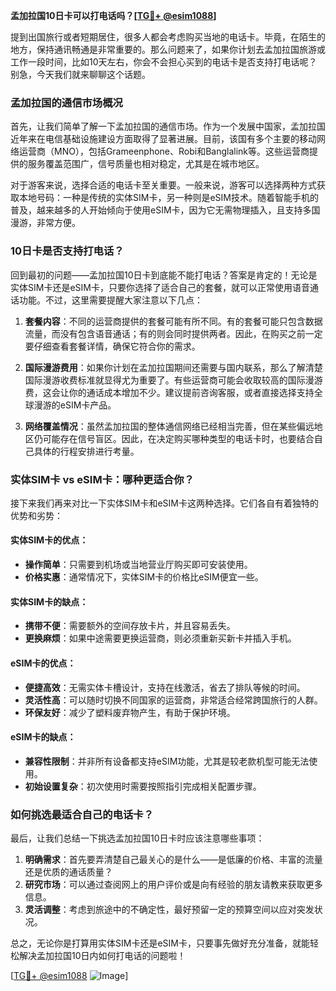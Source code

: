 **孟加拉国10日卡可以打电话吗？[[TG💪+ @esim1088](https://t.me/s/esim1088)]**

提到出国旅行或者短期居住，很多人都会考虑购买当地的电话卡。毕竟，在陌生的地方，保持通讯畅通是非常重要的。那么问题来了，如果你计划去孟加拉国旅游或工作一段时间，比如10天左右，你会不会担心买到的电话卡是否支持打电话呢？别急，今天我们就来聊聊这个话题。

### 孟加拉国的通信市场概况

首先，让我们简单了解一下孟加拉国的通信市场。作为一个发展中国家，孟加拉国近年来在电信基础设施建设方面取得了显著进展。目前，该国有多个主要的移动网络运营商（MNO），包括Grameenphone、Robi和Banglalink等。这些运营商提供的服务覆盖范围广，信号质量也相对稳定，尤其是在城市地区。

对于游客来说，选择合适的电话卡至关重要。一般来说，游客可以选择两种方式获取本地号码：一种是传统的实体SIM卡，另一种则是eSIM技术。随着智能手机的普及，越来越多的人开始倾向于使用eSIM卡，因为它无需物理插入，且支持多国漫游，非常方便。

### 10日卡是否支持打电话？

回到最初的问题——孟加拉国10日卡到底能不能打电话？答案是肯定的！无论是实体SIM卡还是eSIM卡，只要你选择了适合自己的套餐，就可以正常使用语音通话功能。不过，这里需要提醒大家注意以下几点：

1. **套餐内容**：不同的运营商提供的套餐可能有所不同。有的套餐可能只包含数据流量，而没有包含语音通话；有的则会同时提供两者。因此，在购买之前一定要仔细查看套餐详情，确保它符合你的需求。
   
2. **国际漫游费用**：如果你计划在孟加拉国期间还需要与国内联系，那么了解清楚国际漫游收费标准就显得尤为重要了。有些运营商可能会收取较高的国际漫游费，这会让你的通话成本增加不少。建议提前咨询客服，或者直接选择支持全球漫游的eSIM卡产品。

3. **网络覆盖情况**：虽然孟加拉国的整体通信网络已经相当完善，但在某些偏远地区仍可能存在信号盲区。因此，在决定购买哪种类型的电话卡时，也要结合自己具体的行程安排进行考量。

### 实体SIM卡 vs eSIM卡：哪种更适合你？

接下来我们再来对比一下实体SIM卡和eSIM卡这两种选择。它们各自有着独特的优势和劣势：

#### 实体SIM卡的优点：
- **操作简单**：只需要到机场或当地营业厅购买即可安装使用。
- **价格实惠**：通常情况下，实体SIM卡的价格比eSIM便宜一些。
  
#### 实体SIM卡的缺点：
- **携带不便**：需要额外的空间存放卡片，并且容易丢失。
- **更换麻烦**：如果中途需要更换运营商，则必须重新买新卡并插入手机。

#### eSIM卡的优点：
- **便捷高效**：无需实体卡槽设计，支持在线激活，省去了排队等候的时间。
- **灵活性高**：可以随时切换不同国家的运营商，非常适合经常跨国旅行的人群。
- **环保友好**：减少了塑料废弃物产生，有助于保护环境。

#### eSIM卡的缺点：
- **兼容性限制**：并非所有设备都支持eSIM功能，尤其是较老款机型可能无法使用。
- **初始设置复杂**：初次使用时需要按照指引完成相关配置步骤。

### 如何挑选最适合自己的电话卡？

最后，让我们总结一下挑选孟加拉国10日卡时应该注意哪些事项：

1. **明确需求**：首先要弄清楚自己最关心的是什么——是低廉的价格、丰富的流量还是优质的通话质量？
2. **研究市场**：可以通过查阅网上的用户评价或是向有经验的朋友请教来获取更多信息。
3. **灵活调整**：考虑到旅途中的不确定性，最好预留一定的预算空间以应对突发状况。

总之，无论你是打算用实体SIM卡还是eSIM卡，只要事先做好充分准备，就能轻松解决孟加拉国10日内如何打电话的问题啦！

[[TG💪+ @esim1088](https://t.me/s/esim1088) ![Image](https://i.postimg.cc/4NQfJmqS/Snipaste-2025-05-13-00-14-12.png)]